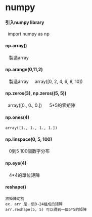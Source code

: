 numpy
=========
#### 引入numpy library 
    import numpy as np 
#### np.array()
    製造array 
#### np.arange(0,11,2) 
    製造array  
    array([0, 2, 4, 6, 8, 10])
#### np.zeros(3), np.zeros((5, 5)) 
   array([0., 0., 0.])   
    5*5的零矩陣 
#### np.ones(4) 
    array([1., 1., 1., 1.]) 
#### np.linspace(0, 5, 100) 
    0到5 100個數字分布 
#### np.eye(4) 
    4*4的單位矩陣 
#### reshape()   
    將矩陣切割     
    ex. arr 是一個0~24組成的矩陣    
    arr.reshape(5, 5) 可以得到一個5*5的矩陣     
     
